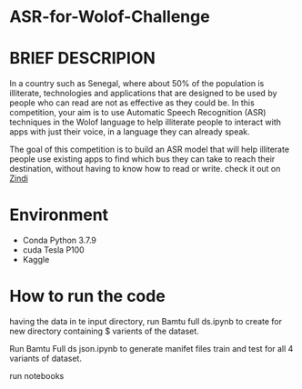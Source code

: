 # ASR-for-Wolof-Challenge

# BRIEF DESCRIPION
In a country such as Senegal, where about 50% of the population is illiterate, technologies and applications that are designed to be used by people who can read are not as effective as they could be. In this competition, your aim is to use Automatic Speech Recognition (ASR) techniques in the Wolof language to help illiterate people to interact with apps with just their voice, in a language they can already speak.

The goal of this competition is to build an ASR model that will help illiterate people use existing apps to find which bus they can take to reach their destination, without having to know how to read or write. check it out on [Zindi](https://zindi.africa/competitions/ai4d-baamtu-datamation-automatic-speech-recognition-in-wolof)

# Environment
- Conda Python 3.7.9
- cuda Tesla P100
- Kaggle

# How to run the code
having the data in te input directory, run Bamtu full ds.ipynb to create for new directory containing $ varients of the dataset.

Run Bamtu Full ds json.ipynb to generate manifet files train and test for all 4 variants of dataset.

run notebooks 
